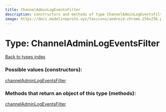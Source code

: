 ```yaml
---
title: ChannelAdminLogEventsFilter
description: constructors and methods of type ChannelAdminLogEventsFilter
image: https://docs.madelineproto.xyz/favicons/android-chrome-256x256.png
---
```

# Type: ChannelAdminLogEventsFilter
[Back to types index](index.md)



### Possible values (constructors):

[channelAdminLogEventsFilter](../constructors/channelAdminLogEventsFilter.md)  



### Methods that return an object of this type (methods):



[channelAdminLogEventsFilter](../constructors/channelAdminLogEventsFilter.md)  

